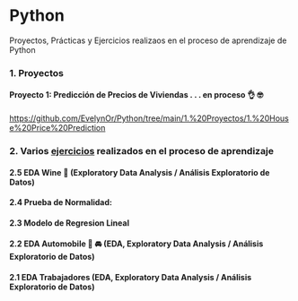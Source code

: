 # Python
 Proyectos, Prácticas y Ejercicios realizaos en el proceso de aprendizaje de Python 

### 1. Proyectos


#### Proyecto 1: Predicción de Precios de Viviendas . . . en proceso 👌 🤓
https://github.com/EvelynOr/Python/tree/main/1.%20Proyectos/1.%20House%20Price%20Prediction 





### 2. Varios [ejercicios](https://github.com/EvelynOr/Python/tree/main/2.%20Pr%C3%A1cticas) realizados en el proceso de aprendizaje 



#### 2.5 EDA Wine 🍷 (Exploratory Data Analysis / Análisis Exploratorio de Datos)

#### 2.4 Prueba de Normalidad: 

#### 2.3 Modelo de Regresion Lineal

#### 2.2 EDA Automobile 🚗 🚘 (EDA, Exploratory Data Analysis / Análisis Exploratorio de Datos)

#### 2.1 EDA Trabajadores (EDA, Exploratory Data Analysis / Análisis Exploratorio de Datos)
